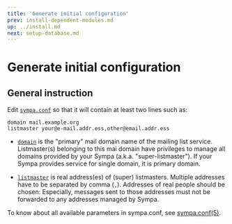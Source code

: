 ```yaml
---
title: 'Generate initial configuration'
prev: install-dependent-modules.md
up: ../install.md
next: setup-database.md
---
```


Generate initial configuration
==============================

General instruction
-------------------

Edit [``sympa.conf``](../layout.md#config) so that it will contain at least
two lines such as:
```
domain mail.example.org
listmaster your@e-mail.addr.ess,other@email.addr.ess
```

  * [``domain``](../man/sympa.conf.5.md#domain) is the "primary" mail domain
    name of the mailing list service.  Listmaster(s) belonging to this mai
    domain have privileges to manage all domains provided by your Sympa
    (a.k.a. "super-listmaster").
    If your Sympa provides service for single domain, it is primary domain.

  * [``listmaster``](../man/sympa.conf.5.md#listmaster) is real address(es) of
    (super) listmasters.  Multiple addresses have to be separated by comma
    (``,``).  Addresses of real people should be chosen: Especially, messages
    sent to those addresses must not be forwarded to any addresses managed by
    Sympa.

To know about all available parameters in sympa.conf,
see [sympa.conf(5)](../man/sympa.conf.5.md).


